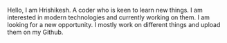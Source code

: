 Hello, I am Hrishikesh. 
A coder who is keen to learn new things.
I am interested in modern technologies and currently working on them.
I am looking for a new opportunity.
I mostly work on different things and upload them on my Github.

